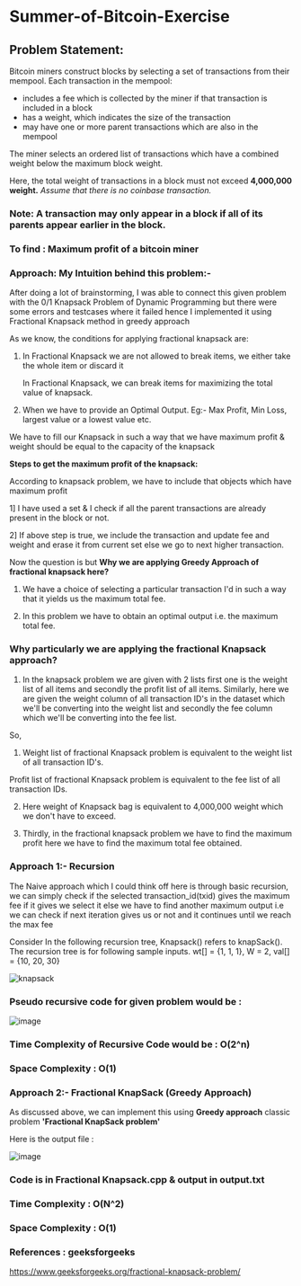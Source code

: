 # Summer-of-Bitcoin-Exercise

## Problem Statement:
  Bitcoin miners construct blocks by selecting a set of transactions from their mempool. Each transaction in the mempool:
- includes a fee which is collected by the miner if that transaction is included in a block
- has a weight, which indicates the size of the transaction
- may have one or more parent transactions which are also in the mempool

The miner selects an ordered list of transactions which have a combined weight below the maximum block weight.

Here, the total weight of transactions in a block must not exceed **4,000,000 weight.** 
*Assume that there is no coinbase transaction.*

### Note: A transaction may only appear in a block if all of its parents appear earlier in the block.

### To find : Maximum profit of a bitcoin miner

### Approach: My Intuition behind this problem:-

After doing a lot of brainstorming, I was able to connect this given problem with the 0/1 Knapsack Problem of Dynamic Programming but there were some errors and testcases where it failed hence I implemented it using Fractional Knapsack method in greedy approach

As we know, the conditions for applying fractional knapsack are:

1) In Fractional Knapsack we are not allowed to break items, we either take the whole item or discard it

   In Fractional Knapsack, we can break items for maximizing the total value of knapsack.
   
2) When we have to provide an Optimal Output. Eg:- Max Profit, Min Loss, largest value or a lowest value etc.

We have to fill our Knapsack in such a way that we have maximum profit & weight should be equal to the capacity of the knapsack 

**Steps to get the maximum profit of the knapsack:**

According to knapsack problem, we have to include that objects which have maximum profit 

1] I have used a set & I check if all the parent transactions are already present in the block or not. 

2] If above step is true, we include the transaction and update fee and weight and erase it from current set else we go to next higher transaction.

Now the question is but **Why we are applying Greedy Approach of fractional knapsack here?**

1) We have a choice of selecting a particular transaction I'd in such a way that it yields us the maximum total fee.

2) In this problem we have to obtain an optimal output i.e. the maximum total fee.

### Why particularly we are applying the fractional Knapsack approach?

1) In the knapsack problem we are given with 2 lists first one is the weight list of all items and secondly the profit list of all items. Similarly, here we  are given the weight column of all transaction ID's in the dataset which we'll be converting into the weight list and secondly the fee column which we'll be converting into the fee list.

So, 

1) Weight list of fractional Knapsack problem is equivalent to the weight list of all transaction ID's.

Profit list of fractional Knapsack problem is equivalent to the fee list of all transaction IDs.

2) Here weight of Knapsack bag is equivalent to 4,000,000 weight which we don't have to exceed.

3) Thirdly, in the fractional knapsack problem we have to find the maximum profit here we have to find the maximum total fee obtained.

### Approach 1:-  Recursion 

The Naive approach which I could think off here is through basic recursion, we can simply check if the selected transaction_id(txid) gives the maximum fee if it gives we 
select it else we have to find another maximum output i.e we can check if next iteration gives us or not and it continues until we reach the max fee

Consider In the following recursion tree, Knapsack() refers 
to knapSack(). 
The recursion tree is for following sample inputs.
wt[] = {1, 1, 1}, W = 2, val[] = {10, 20, 30}

![knapsack](https://user-images.githubusercontent.com/72685035/122101392-dc51cd80-ce31-11eb-8b73-90527fdd457a.png)

### Pseudo recursive code for given problem would be :

![image](https://user-images.githubusercontent.com/72685035/123554009-bca89680-d79b-11eb-8f4e-68f8662cacf0.png)

### Time Complexity of Recursive Code would be : O(2^n)

### Space Complexity : O(1)

### Approach 2:- Fractional KnapSack (Greedy Approach)
As discussed above, we can implement this using **Greedy approach** classic problem **'Fractional KnapSack problem'**

Here is the output file :

![image](https://user-images.githubusercontent.com/72685035/123658348-436a7b80-d84f-11eb-9a95-06c2a06f9ece.png)

### Code is in Fractional Knapsack.cpp & output in output.txt 
### Time Complexity : O(N^2)
### Space Complexity : O(1)

### References : geeksforgeeks
https://www.geeksforgeeks.org/fractional-knapsack-problem/
